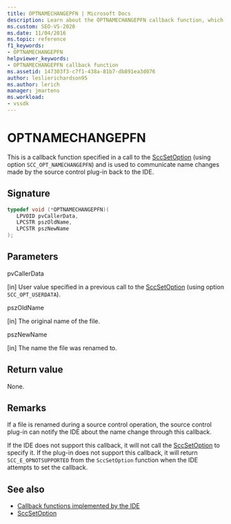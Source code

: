 ```yaml
---
title: OPTNAMECHANGEPFN | Microsoft Docs
description: Learn about the OPTNAMECHANGEPFN callback function, which communicates name changes from the source control plug-in to the Visual Studio IDE.
ms.custom: SEO-VS-2020
ms.date: 11/04/2016
ms.topic: reference
f1_keywords:
- OPTNAMECHANGEPFN
helpviewer_keywords:
- OPTNAMECHANGEPFN callback function
ms.assetid: 147303f3-c7f1-438a-81b7-db891ea3d076
author: leslierichardson95
ms.author: lerich
manager: jmartens
ms.workload:
- vssdk
---
```

# OPTNAMECHANGEPFN
This is a callback function specified in a call to the [SccSetOption](../extensibility/sccsetoption-function.md) (using option `SCC_OPT_NAMECHANGEPFN`) and is used to communicate name changes made by the source control plug-in back to the IDE.

## Signature

```cpp
typedef void (*OPTNAMECHANGEPFN)(
   LPVOID pvCallerData,
   LPCSTR pszOldName,
   LPCSTR pszNewName
);
```

## Parameters
 pvCallerData

[in] User value specified in a previous call to the [SccSetOption](../extensibility/sccsetoption-function.md) (using option `SCC_OPT_USERDATA`).

 pszOldName

[in] The original name of the file.

 pszNewName

[in] The name the file was renamed to.

## Return value
 None.

## Remarks
 If a file is renamed during a source control operation, the source control plug-in can notify the IDE about the name change through this callback.

 If the IDE does not support this callback, it will not call the [SccSetOption](../extensibility/sccsetoption-function.md) to specify it. If the plug-in does not support this callback, it will return `SCC_E_OPNOTSUPPORTED` from the `SccSetOption` function when the IDE attempts to set the callback.

## See also
- [Callback functions implemented by the IDE](../extensibility/callback-functions-implemented-by-the-ide.md)
- [SccSetOption](../extensibility/sccsetoption-function.md)
